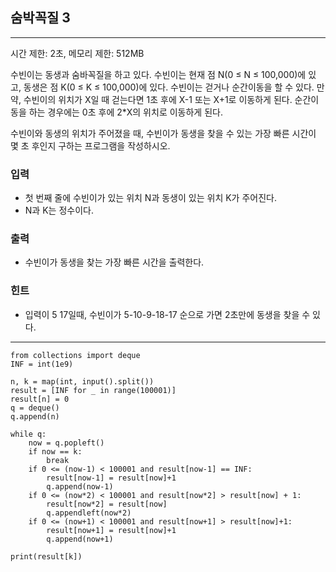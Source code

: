 ## 숨박꼭질 3

---

시간 제한: 2초, 메모리 제한: 512MB

수빈이는 동생과 숨바꼭질을 하고 있다. 수빈이는 현재 점 N(0 ≤ N ≤ 100,000)에 있고, 동생은 점 K(0 ≤ K ≤ 100,000)에 있다. 수빈이는 걷거나 순간이동을 할 수 있다. 만약, 수빈이의 위치가 X일 때 걷는다면 1초 후에 X-1 또는 X+1로 이동하게 된다. 순간이동을 하는 경우에는 0초 후에 2*X의 위치로 이동하게 된다.

수빈이와 동생의 위치가 주어졌을 때, 수빈이가 동생을 찾을 수 있는 가장 빠른 시간이 몇 초 후인지 구하는 프로그램을 작성하시오.

### 입력

- 첫 번째 줄에 수빈이가 있는 위치 N과 동생이 있는 위치 K가 주어진다. 
- N과 K는 정수이다.

### 출력

- 수빈이가 동생을 찾는 가장 빠른 시간을 출력한다.

### 힌트

- 입력이 5 17일때, 수빈이가 5-10-9-18-17 순으로 가면 2초만에 동생을 찾을 수 있다.

---

~~~
from collections import deque
INF = int(1e9)

n, k = map(int, input().split())
result = [INF for _ in range(100001)]
result[n] = 0
q = deque()
q.append(n)

while q:
    now = q.popleft()
    if now == k:
        break
    if 0 <= (now-1) < 100001 and result[now-1] == INF:
        result[now-1] = result[now]+1
        q.append(now-1)
    if 0 <= (now*2) < 100001 and result[now*2] > result[now] + 1:
        result[now*2] = result[now]
        q.appendleft(now*2)
    if 0 <= (now+1) < 100001 and result[now+1] > result[now]+1:
        result[now+1] = result[now]+1
        q.append(now+1)

print(result[k])

~~~
